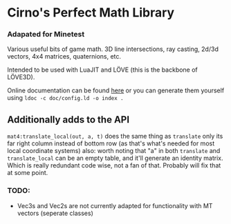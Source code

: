 Cirno's Perfect Math Library
====
### Adapated for Minetest
Various useful bits of game math. 3D line intersections, ray casting, 2d/3d vectors, 4x4 matrices, quaternions, etc.

Intended to be used with LuaJIT and LÖVE (this is the backbone of LÖVE3D).

Online documentation can be found [here](http://excessive.github.io/cpml/) or you can generate them yourself using `ldoc -c doc/config.ld -o index .`

## Additionally adds to the API
`mat4:translate_local(out, a, t)`
does the same thing as `translate` only its far right column instead of bottom row (as that's what's needed for most local coordinate systems)
also: worth noting that "a" in both `translate` and `translate_local` can be an empty table, and it'll generate an identity matrix. Which is really
redundant code wise, not a fan of that. Probably will fix that at some point.

### TODO:
* Vec3s and Vec2s are not currently adapted for functionality with MT vectors (seperate classes)
